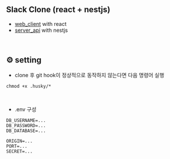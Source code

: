 ## Slack Clone (react + nestjs)

- [web_client](https://github.com/chchgyu/slack_clone/tree/master/packages/web_client) with react
- [server_api](https://github.com/chchgyu/slack_clone/tree/master/packages/server_api) with nestjs

<br />

## ⚙️ setting

- clone 후 git hook이 정상적으로 동작하지 않는다면 다음 명령어 실행

```
chmod +x .husky/*
```

<br />

- .env 구성

```
DB_USERNAME=...
DB_PASSWORD=...
DB_DATABASE=...

ORIGIN=...
PORT=...
SECRET=...
```
